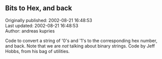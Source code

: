 ## Bits to Hex, and back  
Originally published: 2002-08-21 16:48:53  
Last updated: 2002-08-21 16:48:53  
Author: andreas kupries  
  
Code to convert a string of '0's and '1's to the corresponding hex number, and back. Note that we are _not_ talking about binary strings. Code by Jeff Hobbs, from his bag of utilities.